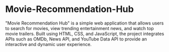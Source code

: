 # Movie-Recommendation-Hub
"Movie Recommendation Hub" is a simple web application that allows users to search for movies, view trending entertainment news, and watch top movie trailers. Built using HTML, CSS, and JavaScript, the project integrates APIs such as OMDb, News API, and YouTube Data API to provide an interactive and dynamic user experience.
